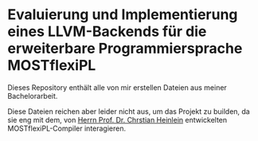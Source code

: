 # Evaluierung und Implementierung eines LLVM-Backends für die erweiterbare Programmiersprache MOSTflexiPL

Dieses Repository enthält alle von mir erstellen Dateien aus meiner Bachelorarbeit.

Diese Dateien reichen aber leider nicht aus, um das Projekt zu builden, da sie eng mit dem, von [Herrn Prof. Dr. Chrstian Heinlein](http://christian.heinleins.net) entwickelten MOSTflexiPL-Compiler interagieren.

